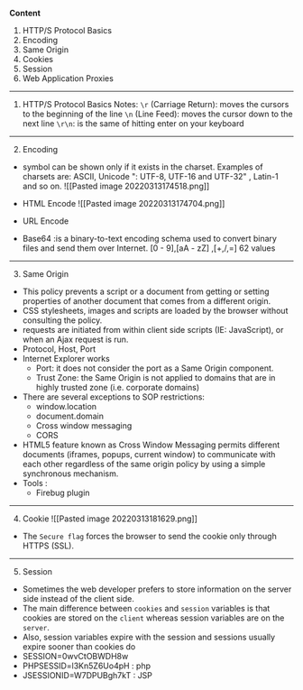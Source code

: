 **Content**
1. HTTP/S Protocol Basics 
2. Encoding
3. Same Origin
4. Cookies
5. Session
6. Web Application Proxies
***
1. HTTP/S Protocol Basics 
Notes: 
`\r` (Carriage Return): moves the cursors to the beginning of the line
`\n` (Line Feed): moves the cursor down to the next line
`\r\n`: is the same of hitting enter on your keyboard
***
2. Encoding
- symbol can be shown only if it exists in the charset. Examples of charsets are: ASCII, Unicode ": UTF-8, UTF-16 and UTF-32" , Latin-1 and so on.
![[Pasted image 20220313174518.png]]

- HTML Encode
![[Pasted image 20220313174704.png]]

- URL Encode
- Base64 :is a binary-to-text encoding schema used to convert binary files and send them over Internet. [0 - 9],[aA - zZ] ,[+,/,=]  62 values
***
3. Same Origin
- This policy prevents a script or a document from getting or setting properties of another document that comes from a different origin.
- CSS stylesheets, images and scripts are loaded by the browser without consulting the policy.
- requests are initiated from within client side scripts (IE: JavaScript), or when an Ajax request is run.
- Protocol, Host, Port
- Internet Explorer works
	- Port: it does not consider the port as a Same Origin component.
	- Trust Zone: the Same Origin is not applied to domains that are in highly trusted zone (i.e. corporate domains)
- There are several exceptions to SOP restrictions:
	- window.location
	- document.domain
	- Cross window messaging
	- CORS
- HTML5 feature known as Cross Window Messaging permits different documents (iframes, popups, current window) to communicate with each other regardless of the same origin policy by using a simple synchronous mechanism. 
- Tools :
	- Firebug plugin
***
4. Cookie
![[Pasted image 20220313181629.png]]
- The `Secure flag` forces the browser to send the cookie only through HTTPS (SSL).
***
5. Session
- Sometimes the web developer prefers to store information on the server side instead of the client side.
- The main difference between `cookies` and `session` variables is that cookies are stored on the `client` whereas session variables are on the `server`.
- Also, session variables expire with the session and sessions usually expire sooner than cookies do
- SESSION=0wvCtOBWDH8w
- PHPSESSID=l3Kn5Z6Uo4pH : php
- JSESSIONID=W7DPUBgh7kT : JSP